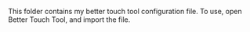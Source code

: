 This folder contains my better touch tool configuration file. To use, open Better Touch Tool, and import the file.
